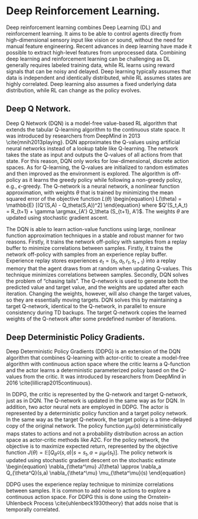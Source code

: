 # Deep Reinforcement Learning. 
Deep reinforcement learning combines Deep Learning (DL) and reinforcement learning. 
It aims to be able to control agents directly from high-dimensional sensory input like vision or sound, without the need for manual feature engineering. 
Recent advances in deep learning have made it possible to extract high-level features from unprocessed data. 
Combining deep learning and reinforcement learning can be challenging as DL generally requires labeled training data, while RL learns using reward signals that can be noisy and delayed. 
Deep learning typically assumes that data is independent and identically distributed, while RL assumes states are highly correlated. 
Deep learning also assumes a fixed underlying data distribution, while RL can change as the policy evolves. 




## Deep Q Network. 
Deep Q Network (DQN) is a model-free value-based RL algorithm that extends the tabular Q-learning algorithm to the continuous state space. 
It was introduced by researchers from DeepMind in 2013 \cite{mnih2013playing}. 
DQN approximates the Q-values using artificial neural networks instead of a lookup table like Q-learning. 
The network takes the state as input and outputs the Q-values of all actions from that state. 
For this reason, DQN only works for low-dimensional, discrete action spaces. 
As for Q-learning, the Q-values are initialized to random estimates and then improved as the environment is explored. The algorithm is off-policy as it learns the greedy policy while following a non-greedy policy, e.g., $\epsilon$-greedy. 
The Q-network is a neural network, a nonlinear function approximation, with weights $\theta$ that is trained by minimizing the mean squared error of the objective function $L(\theta)$ 
\begin{equation}
L(\theta) = \mathbb{E} [(Q'(S,A) - Q_theta(S,A))^2]
\end{equation}
where $Q'(S_t,A_t) = R_{t+1} + \gamma \argmax_{A'} Q_\theta (S_{t+1}, A')$. 
The weights $\theta$ are updated using stochastic gradient ascent. 



The DQN is able to learn action-value functions using large, nonlinear function approximation techniques in a stable and robust manner for two reasons. 
Firstly, it trains the network off-policy with samples from a replay buffer to minimize correlations between samples. 
Firstly, it trains the network off-policy with samples from an experience replay buffer. 
Experience replay stores experiences $e_t = (s_t, a_t, r_t, s_{t+1})$ into a replay memory that the agent draws from at random when updating Q-values. 
This technique minimizes correlations between samples. 
Secondly, DQN solves the problem of “chasing tails”. 
The Q-network is used to generate both the predicted value and target value, and the weights are updated after each iteration.
Changing the weights, however, will also change the target values, so they are essentially moving targets. 
DQN solves this by maintaining a target Q-network, identical to the Q-network, in parallel to ensure consistency during TD backups. 
The target Q-network copies the learned weights of the Q-network after some predefined number of iterations. 





## Deep Deterministic Policy Gradients. 
Deep Deterministic Policy Gradients (DDPG) is an extension of the DQN algorithm that combines Q-learning with actor-critic to create a model-free algorithm with continuous action space where the critic learns a Q-function and the actor learns a deterministic parameterized policy based on the Q-values from the critic. 
It was introduced by researchers from DeepMind in 2016 \cite{lillicrap2015continuous}. 


In DDPG, the critic is represented by the Q-network and target Q-network, just as in DQN. The Q-network is updated in the same way as for DQN. 
In addition, two actor neural nets are employed in DDPG. 
The actor is represented by a deterministic policy function and a target policy network. 
In the same way as the target Q-network, the target policy is a time-delayed copy of the original network. 
The policy function $\mu_{\theta^\mu}(s)$ deterministically maps states to actions and not a probability distribution across an action space as actor-critic methods like A2C. 
For the policy network, the objective is to maximize expected return, represented by the objective function $J(\theta)=\mathbb{E}[Q_{\theta^Q}(s,a) | s=s_t,a=\mu_{\theta^\mu}(s_t)]$. 
The policy network is updated using stochastic gradient descent on the stochastic estimate
\begin{equation}
\nabla_{\theta^\mu} J(\theta) \approx \nabla_a Q_{\theta^Q}(s,a) \nabla_{\theta^\mu} \mu_{\theta^\mu}(s)
\end{equation}


DDPG uses the experience replay technique to minimize correlations between samples. 
It is common to add noise to actions to explore a continuous action space. 
For DDPG this is done using the Ornstein-Uhlenbeck Process \cite{uhlenbeck1930theory} that adds noise that is temporally correlated. 


